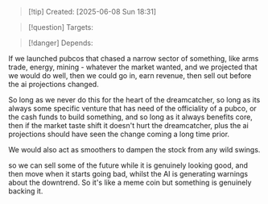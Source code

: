 
>[!tip] Created: [2025-06-08 Sun 18:31]

>[!question] Targets: 

>[!danger] Depends: 

If we launched pubcos that chased a narrow sector of something, like arms trade, energy, mining - whatever the market wanted, and we projected that we would do well, then we could go in, earn revenue, then sell out before the ai projections changed.

So long as we never do this for the heart of the dreamcatcher, so long as its always some specific venture that has need of the officiality of a pubco, or the cash funds to build something, and so long as it always benefits core, then if the market taste shift it doesn't hurt the dreamcatcher, plus the ai projections should have seen the change coming a long time prior.

We would also act as smoothers to dampen the stock from any wild swings.

so we can sell some of the future while it is genuinely looking good, and then move when it starts going bad, whilst the AI is generating warnings about the downtrend.  So it's like a meme coin but something is genuinely backing it.